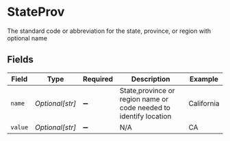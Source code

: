 # StateProv

The standard code or abbreviation for the state, province, or region with optional name


## Fields

| Field                                                             | Type                                                              | Required                                                          | Description                                                       | Example                                                           |
| ----------------------------------------------------------------- | ----------------------------------------------------------------- | ----------------------------------------------------------------- | ----------------------------------------------------------------- | ----------------------------------------------------------------- |
| `name`                                                            | *Optional[str]*                                                   | :heavy_minus_sign:                                                | State,province or region name or code needed to identify location | California                                                        |
| `value`                                                           | *Optional[str]*                                                   | :heavy_minus_sign:                                                | N/A                                                               | CA                                                                |